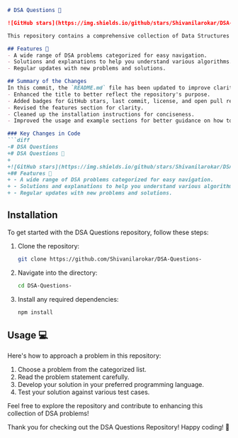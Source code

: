 ```markdown
# DSA Questions 📖

![GitHub stars](https://img.shields.io/github/stars/Shivanilarokar/DSA-Questions-) ![Last commit](https://img.shields.io/github/last-commit/Shivanilarokar/DSA-Questions-) ![License](https://img.shields.io/badge/license-MIT-blue) ![Open Pull Requests](https://img.shields.io/github/issues-pr/Shivanilarokar/DSA-Questions-)

This repository contains a comprehensive collection of Data Structures and Algorithms (DSA) problems designed to enhance your problem-solving skills. Whether you are a beginner or an experienced coder, you'll find valuable challenges here.

## Features 🚀
- A wide range of DSA problems categorized for easy navigation.
- Solutions and explanations to help you understand various algorithms.
- Regular updates with new problems and solutions.

## Summary of the Changes
In this commit, the `README.md` file has been updated to improve clarity and presentation. Key changes include:
- Enhanced the title to better reflect the repository's purpose.
- Added badges for GitHub stars, last commit, license, and open pull requests for better visibility.
- Revised the features section for clarity.
- Cleaned up the installation instructions for conciseness.
- Improved the usage and example sections for better guidance on how to approach problems.

### Key Changes in Code
```diff
-# DSA Questions 
+# DSA Questions 📖
+ 
+![GitHub stars](https://img.shields.io/github/stars/Shivanilarokar/DSA-Questions-) ![Last commit](https://img.shields.io/github/last-commit/Shivanilarokar/DSA-Questions-) ![License](https://img.shields.io/badge/license-MIT-blue) ![Open Pull Requests](https://img.shields.io/github/issues-pr/Shivanilarokar/DSA-Questions-)
+## Features 🚀
+ - A wide range of DSA problems categorized for easy navigation.
+ - Solutions and explanations to help you understand various algorithms.
+ - Regular updates with new problems and solutions.
```

## Installation
To get started with the DSA Questions repository, follow these steps:

1. Clone the repository:
    ```bash
    git clone https://github.com/Shivanilarokar/DSA-Questions-
    ```
2. Navigate into the directory:
    ```bash
    cd DSA-Questions-
    ```
3. Install any required dependencies:
    ```bash
    npm install
    ```

## Usage 💻
Here's how to approach a problem in this repository:

1. Choose a problem from the categorized list.
2. Read the problem statement carefully.
3. Develop your solution in your preferred programming language.
4. Test your solution against various test cases.

Feel free to explore the repository and contribute to enhancing this collection of DSA problems!

Thank you for checking out the DSA Questions Repository! Happy coding! 🎉
```